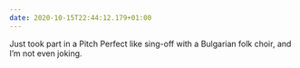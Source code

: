 ```yaml
---
date: 2020-10-15T22:44:12.179+01:00
---
```


Just took part in a Pitch Perfect like sing-off with a Bulgarian folk choir, and I’m not even joking.

